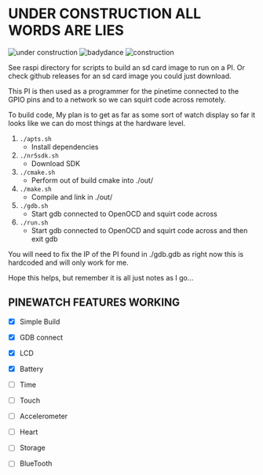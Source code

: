 
UNDER CONSTRUCTION ALL WORDS ARE LIES
=====================================

![under construction](https://media.giphy.com/media/EIiJp9cQ3GeEU/giphy.gif)
![badydance](http://giphygifs.s3.amazonaws.com/media/iqBr5cmyz0t0s/giphy.gif)
![construction](https://media.giphy.com/media/WrOweqqiDcvoQszeSu/giphy.gif)



See raspi directory for scripts to build an sd card image to run on a 
PI. Or check github releases for an sd card image you could just 
download.

This PI is then used as a programmer for the pinetime connected to the 
GPIO pins and to a network so we can squirt code across remotely.


To build code, My plan is to get as far as some sort of watch display 
so far it looks like we can do most things at the hardware level.


1. `./apts.sh`
    * Install dependencies
2. `./nr5sdk.sh`
    * Download SDK
3. `./cmake.sh`
    * Perform out of build cmake into ./out/
4. `./make.sh`
    * Compile and link in ./out/
5. `./gdb.sh`
    * Start gdb connected to OpenOCD and squirt code across
6. `./run.sh`
    * Start gdb connected to OpenOCD and squirt code across and then exit gdb


You will need to fix the IP of the PI found in ./gdb.gdb as right now 
this is hardcoded and will only work for me.


Hope this helps, but remember it is all just notes as I go...



PINEWATCH FEATURES WORKING
--------------------------

- [x] Simple Build
- [x] GDB connect
- [x] LCD
- [x] Battery
- [ ] Time
- [ ] Touch
- [ ] Accelerometer
- [ ] Heart
- [ ] Storage
- [ ] BlueTooth

